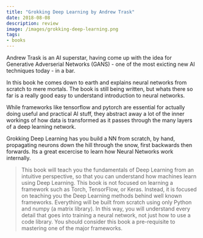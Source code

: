 ```yaml
---
title: "Grokking Deep Learning by Andrew Trask"
date: 2018-08-08
description: review
image: /images/grokking-deep-learning.png
tags:
- books
---
```


Andrew Trask is an AI superstar, having come up with the idea for Generative Adverserial Networks (GANS) - one of the most exicting new AI techniques today - in a bar.

In this book he comes down to earth and explains neural networks from scratch to mere mortals. The book is still being written, but whats there so far is a really good easy to understand introduction to neural networks.

While frameworks like tensorflow and pytorch are essential for actually doing useful and practical AI stuff, they abstract away a lot of the inner workings of how data is transformed as it passes through the many layers of a deep learning network.

Grokking Deep Learning has you build a NN from scratch, by hand, propagating neurons down the hill through the snow, first backwards then forwards. Its a great excercise to learn how Neural Networks work internally.


> This book will teach you the fundamentals of Deep Learning from an intuitive perspective, so that you can understand how machines learn using Deep Learning. This book is not focused on learning a framework such as Torch, TensorFlow, or Keras. Instead, it is focused on teaching you the Deep Learning methods behind well known frameworks. Everything will be built from scratch using only Python and numpy (a matrix library). In this way, you will understand every detail that goes into training a neural network, not just how to use a code library. You should consider this book a pre-requisite to mastering one of the major frameworks.